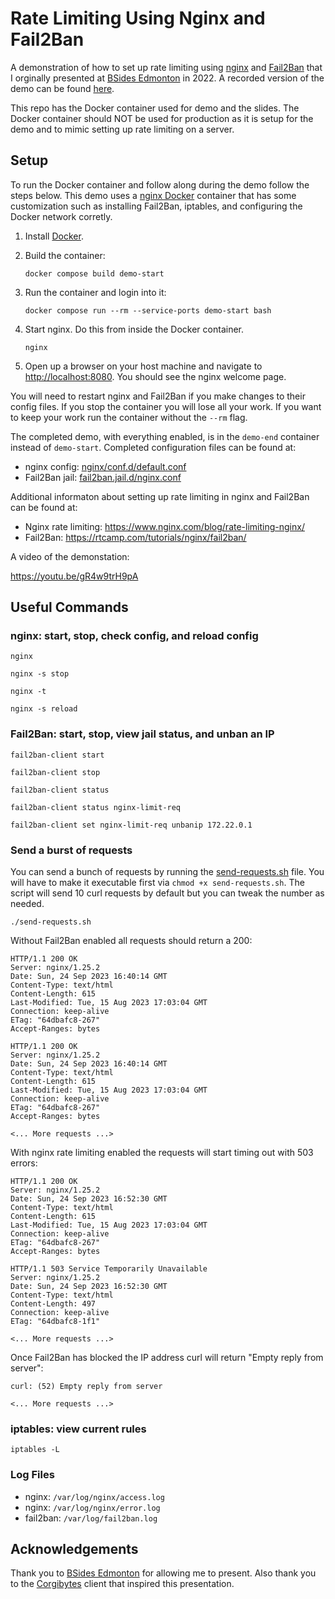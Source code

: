 # Rate Limiting Using Nginx and Fail2Ban

A demonstration of how to set up rate limiting using [nginx](https://nginx.org/) and [Fail2Ban](http://www.fail2ban.org) that I orginally presented at [BSides Edmonton](https://www.bsidesedmonton.ca/) in 2022.  A recorded version of the demo can be found [here](https://youtu.be/gR4w9trH9pA).

This repo has the Docker container used for demo and the slides.  The Docker container should NOT be used for production as it is setup for the demo and to mimic setting up rate limiting on a server.

## Setup

To run the Docker container and follow along during the demo follow the steps below.  This demo uses a [nginx Docker](https://hub.docker.com/_/nginx) container that has some customization such as installing Fail2Ban, iptables, and configuring the Docker network corretly.

1) Install [Docker](https://docs.docker.com/get-docker/).

2) Build the container:

    ```
    docker compose build demo-start
    ```

3) Run the container and login into it:

    ```
    docker compose run --rm --service-ports demo-start bash
    ```

4) Start nginx.  Do this from inside the Docker container.

    ```
    nginx
    ```

5) Open up a browser on your host machine and navigate to [http://localhost:8080](http://localhost:8080).  You should see the nginx welcome page.

You will need to restart nginx and Fail2Ban if you make changes to their config files.  If you stop the container you will lose all your work.  If you want to keep your work run the container without the `--rm` flag.

The completed demo, with everything enabled, is in the `demo-end` container instead of `demo-start`.  Completed configuration files can be found at:

- nginx config: [nginx/conf.d/default.conf](nginx/conf.d/default.conf)
- Fail2Ban jail: [fail2ban.jail.d/nginx.conf](fail2ban.jail.d/nginx.conf)

Additional informaton about setting up rate limiting in nginx and Fail2Ban can be found at:

- Nginx rate limiting: https://www.nginx.com/blog/rate-limiting-nginx/
- Fail2Ban: https://rtcamp.com/tutorials/nginx/fail2ban/

A video of the demonstation:

https://youtu.be/gR4w9trH9pA

## Useful Commands

### nginx: start, stop, check config, and reload config

```
nginx
```

```
nginx -s stop
```

```
nginx -t
```

```
nginx -s reload
```

### Fail2Ban: start, stop, view jail status, and unban an IP

```
fail2ban-client start
```

```
fail2ban-client stop
```

```
fail2ban-client status
```

```
fail2ban-client status nginx-limit-req
```

```
fail2ban-client set nginx-limit-req unbanip 172.22.0.1
```

### Send a burst of requests

You can send a bunch of requests by running the [send-requests.sh](send-requests.sh) file.  You will have to make it executable first via `chmod +x send-requests.sh`.  The script will send 10 curl requests by default but you can tweak the number as needed.

```
./send-requests.sh
```

Without Fail2Ban enabled all requests should return a 200:

```
HTTP/1.1 200 OK
Server: nginx/1.25.2
Date: Sun, 24 Sep 2023 16:40:14 GMT
Content-Type: text/html
Content-Length: 615
Last-Modified: Tue, 15 Aug 2023 17:03:04 GMT
Connection: keep-alive
ETag: "64dbafc8-267"
Accept-Ranges: bytes

HTTP/1.1 200 OK
Server: nginx/1.25.2
Date: Sun, 24 Sep 2023 16:40:14 GMT
Content-Type: text/html
Content-Length: 615
Last-Modified: Tue, 15 Aug 2023 17:03:04 GMT
Connection: keep-alive
ETag: "64dbafc8-267"
Accept-Ranges: bytes

<... More requests ...>
```

With nginx rate limiting enabled the requests will start timing out with 503 errors:

```
HTTP/1.1 200 OK
Server: nginx/1.25.2
Date: Sun, 24 Sep 2023 16:52:30 GMT
Content-Type: text/html
Content-Length: 615
Last-Modified: Tue, 15 Aug 2023 17:03:04 GMT
Connection: keep-alive
ETag: "64dbafc8-267"
Accept-Ranges: bytes

HTTP/1.1 503 Service Temporarily Unavailable
Server: nginx/1.25.2
Date: Sun, 24 Sep 2023 16:52:30 GMT
Content-Type: text/html
Content-Length: 497
Connection: keep-alive
ETag: "64dbafc8-1f1"

<... More requests ...>
```

Once Fail2Ban has blocked the IP address curl will return "Empty reply from server":

```
curl: (52) Empty reply from server

<... More requests ...>
```

### iptables: view current rules

```
iptables -L
```

### Log Files

- nginx: `/var/log/nginx/access.log`
- nginx: `/var/log/nginx/error.log`
- fail2ban: `/var/log/fail2ban.log`

## Acknowledgements
Thank you to [BSides Edmonton](https://www.bsidesedmonton.ca/) for allowing me to present.  Also thank you to the [Corgibytes](https://corgibytes.com/) client that inspired this presentation.

